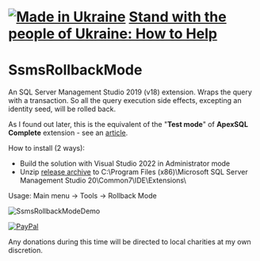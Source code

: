 # [![Made in Ukraine](https://img.shields.io/badge/made_in-ukraine-ffd700.svg?labelColor=0057b7&style=for-the-badge)](https://stand-with-ukraine.pp.ua) [Stand with the people of Ukraine: How to Help](https://stand-with-ukraine.pp.ua)

# SsmsRollbackMode

An SQL Server Management Studio 2019 (v18) extension. Wraps the query with a transaction. So all the query execution side effects, excepting an identity seed, will be rolled back.

As I found out later, this is the equivalent of the "**Test mode**" of **ApexSQL Complete** extension - see an [article](https://solutioncenter.apexsql.com/how-to-prevent-accidental-data-loss-from-executing-a-query-in-sql-server-aka-practicing-safe-coding/#:~:text=Test%20mode,to%20a%20database.).

How to install (2 ways):
 - Build the  solution with Visual Studio 2022 in Administrator mode
 - Unzip [release archive](https://github.com/ycherkes/SsmsRollbackMode/releases) to C:\Program Files (x86)\Microsoft SQL Server Management Studio 20\Common7\IDE\Extensions\

Usage: Main menu -> Tools -> Rollback Mode

![SsmsRollbackModeDemo](https://user-images.githubusercontent.com/13467759/208288303-78cf4aca-4a16-4ca2-a1c6-bcce17fe47b3.gif)

[![PayPal](https://img.shields.io/badge/Donate-PayPal-ffd700.svg?labelColor=0057b7&style=for-the-badge)](https://www.paypal.com/donate/?business=KXGF7CMW8Y8WJ&no_recurring=0&item_name=Help+SSMS+Rollback+Mode+extension+become+better%21)

Any donations during this time will be directed to local charities at my own discretion.
